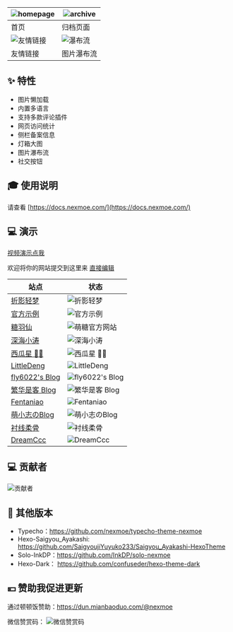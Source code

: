 | ![homepage](https://user-images.githubusercontent.com/16796652/134768469-52d2426b-5c7c-4a46-8f0e-064361044d88.png) | ![archive](https://user-images.githubusercontent.com/16796652/134768465-a578b70e-38f2-4266-97e7-f0b85bd86348.png) |
| ------------------------------------------------------------ | ------------------------------------------------------------ |
| 首页                                                         | 归档页面                                                     |
| ![友情链接](https://user-images.githubusercontent.com/16796652/134768466-cf580997-1201-48a8-812e-77eb0af6ce59.png) | ![瀑布流](https://user-images.githubusercontent.com/16796652/134768468-86751060-b3bf-43f4-970e-4baa8906e29a.png) |
| 友情链接                                                     | 图片瀑布流                                                   |

## ✨ 特性

- 图片懒加载
- 内置多语言
- 支持多款评论插件
- 网页访问统计
- 侧栏备案信息
- 灯箱大图
- 图片瀑布流
- 社交按钮

## 🎓 使用说明

请查看 [https://docs.nexmoe.com/](https://docs.nexmoe.com/)

## 💻 演示

[视频演示点我](https://www.bilibili.com/video/BV1Gv411J79T)

欢迎将你的网站提交到这里来 [直接编辑](https://github.com/theme-nexmoe/hexo-theme-nexmoe/edit/master/README.md)

| 站点                                  | 状态                                                         |
| ------------------------------------- | ------------------------------------------------------------ |
| [折影轻梦](https://nexmoe.com/)       | ![折影轻梦](https://img.shields.io/website?url=https://nexmoe.com/) |
| [官方示例](https://hexo-theme-nexmoe-example.vercel.app/)   | ![官方示例](https://img.shields.io/website?url=https://hexo-theme-nexmoe-example.vercel.app/)  |
| [糖羽仙](https://www.tangyuxian.com/) | ![萌糖官方网站](https://img.shields.io/website?url=https://www.tangyuxian.com/)  |
| [深海小涛](https://hexo.xtaolink.cn/) | ![深海小涛](https://img.shields.io/website?url=https://hexo.xtaolink.cn/)  |
| [西瓜星 🍉✨](https://suikastar.com/)   | ![西瓜星 🍉✨](https://img.shields.io/website?url=https://suikastar.com/)  |
| [LittleDeng](https://lde.ng/)   | ![LittleDeng](https://img.shields.io/website?url=https://lde.ng/)  |
| [fly6022's Blog](https://blog.fly6022.fun)   | ![fly6022's Blog](https://img.shields.io/website?url=https://blog.fly6022.fun)  |
| [繁华是客 Blog](https://nexmoe-demo.kract.xyz)   | ![繁华是客 Blog](https://img.shields.io/website?url=https://nexmoe-demo.kract.xyz)  |
| [Fentaniao](https://fentaniao.github.io)   | ![Fentaniao](https://img.shields.io/website?url=https://fentaniao.github.io)  |
| [萌小志のBlog](https://mengxiaozhi.galigali.club)   | ![萌小志のBlog](https://img.shields.io/website?url=https://mengxiaozhi.galigali.club)  |
| [衬线柔骨](http://sxrekord.com)   | ![衬线柔骨](https://img.shields.io/website?url=http://sxrekord.com)  |
| [DreamCcc](https://note.bequick.run)   | ![DreamCcc](https://img.shields.io/website?url=https://note.bequick.run)  |

## 💻 贡献者

![贡献者](https://opencollective.com/hexo-theme-nexmoe/contributors.svg?width=890&button=false)

## 🎇 其他版本

- Typecho：<https://github.com/nexmoe/typecho-theme-nexmoe>
- Hexo-Saigyou_Ayakashi: <https://github.com/SaigyoujiYuyuko233/Saigyou_Ayakashi-HexoTheme>
- Solo-InkDP：<https://github.com/InkDP/solo-nexmoe>
- Hexo-Dark： <https://github.com/confuseder/hexo-theme-dark>

## 💴 赞助我促进更新

通过顿顿饭赞助：<https://dun.mianbaoduo.com/@nexmoe>

微信赞赏码：
![微信赞赏码](https://i.dawnlab.me/e528323511d872bc759128fc9a8c665f.md.png)

